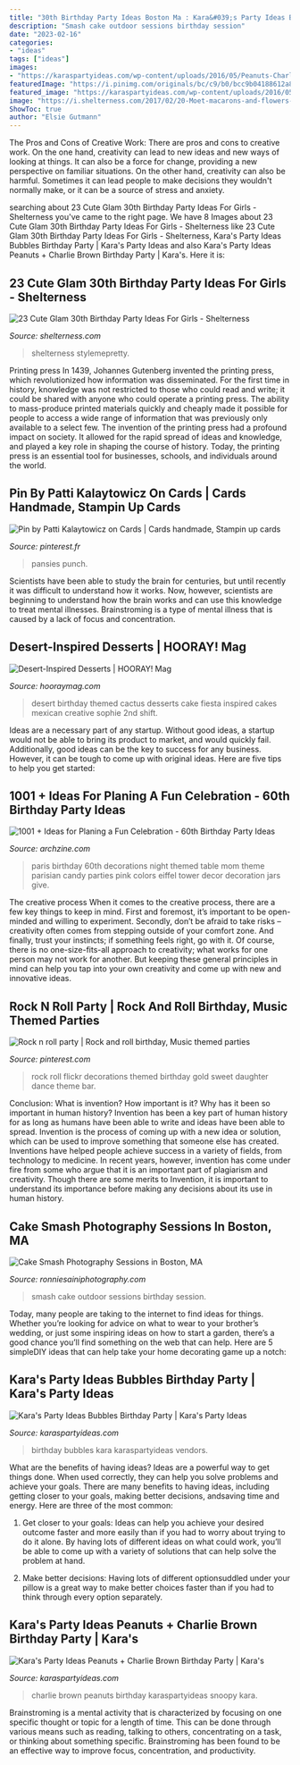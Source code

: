 ```yaml
---
title: "30th Birthday Party Ideas Boston Ma : Kara&#039;s Party Ideas Bubbles Birthday Party"
description: "Smash cake outdoor sessions birthday session"
date: "2023-02-16"
categories:
- "ideas"
tags: ["ideas"]
images:
- "https://karaspartyideas.com/wp-content/uploads/2016/05/Peanuts-Charlie-Brown-Birthday-Party-via-Karas-Party-Ideas-KarasPartyIdeas.com30.jpeg"
featuredImage: "https://i.pinimg.com/originals/bc/c9/b0/bcc9b04188612a8d5ef199cef7675d8f.jpg"
featured_image: "https://karaspartyideas.com/wp-content/uploads/2016/05/Peanuts-Charlie-Brown-Birthday-Party-via-Karas-Party-Ideas-KarasPartyIdeas.com30.jpeg"
image: "https://i.shelterness.com/2017/02/20-Moet-macarons-and-flowers-for-30th-birthday-party-decor.jpg"
ShowToc: true
author: "Elsie Gutmann"
---
```



The Pros and Cons of Creative Work:
There are pros and cons to creative work. On the one hand, creativity can lead to new ideas and new ways of looking at things. It can also be a force for change, providing a new perspective on familiar situations. On the other hand, creativity can also be harmful. Sometimes it can lead people to make decisions they wouldn't normally make, or it can be a source of stress and anxiety.

	

		
searching about 23 Cute Glam 30th Birthday Party Ideas For Girls - Shelterness you've came to the right page. We have 8 Images about 23 Cute Glam 30th Birthday Party Ideas For Girls - Shelterness like 23 Cute Glam 30th Birthday Party Ideas For Girls - Shelterness, Kara&#039;s Party Ideas Bubbles Birthday Party | Kara&#039;s Party Ideas and also Kara&#039;s Party Ideas Peanuts + Charlie Brown Birthday Party | Kara&#039;s. Here it is:
		
    
## 23 Cute Glam 30th Birthday Party Ideas For Girls - Shelterness

<img loading=lazy src="https://i.shelterness.com/2017/02/20-Moet-macarons-and-flowers-for-30th-birthday-party-decor.jpg" onerror="this.onerror=null;this.src='https://tse1.mm.bing.net/th?id=OIP.6OuU0XQCU2lfAIESgaV98AHaLG&amp;pid=15.1';" alt="23 Cute Glam 30th Birthday Party Ideas For Girls - Shelterness">

_Source: shelterness.com_

>shelterness stylemepretty. 

	

Printing press
In 1439, Johannes Gutenberg invented the printing press, which revolutionized how information was disseminated. For the first time in history, knowledge was not restricted to those who could read and write; it could be shared with anyone who could operate a printing press. The ability to mass-produce printed materials quickly and cheaply made it possible for people to access a wide range of information that was previously only available to a select few.
The invention of the printing press had a profound impact on society. It allowed for the rapid spread of ideas and knowledge, and played a key role in shaping the course of history. Today, the printing press is an essential tool for businesses, schools, and individuals around the world.

    
## Pin By Patti Kalaytowicz On Cards | Cards Handmade, Stampin Up Cards

<img loading=lazy src="https://i.pinimg.com/originals/94/71/ba/9471bad4c4e59a7e10169d12567ab892.jpg" onerror="this.onerror=null;this.src='https://tse4.mm.bing.net/th?id=OIP.vlOnfiljXGYDj-eXTfC3XQHaF4&amp;pid=15.1';" alt="Pin by Patti Kalaytowicz on Cards | Cards handmade, Stampin up cards">

_Source: pinterest.fr_

>pansies punch. 

	

Scientists have been able to study the brain for centuries, but until recently it was difficult to understand how it works. Now, however, scientists are beginning to understand how the brain works and can use this knowledge to treat mental illnesses. Brainstroming is a type of mental illness that is caused by a lack of focus and concentration.

    
## Desert-Inspired Desserts | HOORAY! Mag

<img loading=lazy src="https://hooraymag.com/wp-content/uploads/2017/05/Cactus-Cup-Cakes_Desert-Desserts_14.jpg" onerror="this.onerror=null;this.src='https://tse3.mm.bing.net/th?id=OIP.ck5xjFQxEVrIuy1tOX6-FgHaLH&amp;pid=15.1';" alt="Desert-Inspired Desserts | HOORAY! Mag">

_Source: hooraymag.com_

>desert birthday themed cactus desserts cake fiesta inspired cakes mexican creative sophie 2nd shift. 

	

Ideas are a necessary part of any startup. Without good ideas, a startup would not be able to bring its product to market, and would quickly fail. Additionally, good ideas can be the key to success for any business. However, it can be tough to come up with original ideas. Here are five tips to help you get started: 

    
## 1001 + Ideas For Planing A Fun Celebration - 60th Birthday Party Ideas

<img loading=lazy src="http://archzine.com/wp-content/uploads/2018/07/cookies-and-sweets-in-sof-pastel-colors-and-cupcakes-with-pink-frosting-in-different-dishes-on-a-paris-themed-table-with-eiffel-tower-ornament-60th-birthday-party-ideas-for-mom.jpg" onerror="this.onerror=null;this.src='https://tse2.mm.bing.net/th?id=OIP.N18BM_bI7PGas8rqlZ7_6QHaE8&amp;pid=15.1';" alt="1001 + Ideas for Planing a Fun Celebration - 60th Birthday Party Ideas">

_Source: archzine.com_

>paris birthday 60th decorations night themed table mom theme parisian candy parties pink colors eiffel tower decor decoration jars give. 

	

The creative process
When it comes to the creative process, there are a few key things to keep in mind. First and foremost, it’s important to be open-minded and willing to experiment. Secondly, don’t be afraid to take risks – creativity often comes from stepping outside of your comfort zone. And finally, trust your instincts; if something feels right, go with it.
Of course, there is no one-size-fits-all approach to creativity; what works for one person may not work for another. But keeping these general principles in mind can help you tap into your own creativity and come up with new and innovative ideas.

    
## Rock N Roll Party | Rock And Roll Birthday, Music Themed Parties

<img loading=lazy src="https://i.pinimg.com/originals/bc/c9/b0/bcc9b04188612a8d5ef199cef7675d8f.jpg" onerror="this.onerror=null;this.src='https://tse2.mm.bing.net/th?id=OIP.7hfUzwx89pn3xQk0irU3SwAAAA&amp;pid=15.1';" alt="Rock n roll party | Rock and roll birthday, Music themed parties">

_Source: pinterest.com_

>rock roll flickr decorations themed birthday gold sweet daughter dance theme bar. 

	

Conclusion: What is invention? How important is it? Why has it been so important in human history?
Invention has been a key part of human history for as long as humans have been able to write and ideas have been able to spread. Invention is the process of coming up with a new idea or solution, which can be used to improve something that someone else has created. Inventions have helped people achieve success in a variety of fields, from technology to medicine. In recent years, however, invention has come under fire from some who argue that it is an important part of plagiarism and creativity. Though there are some merits to Invention, it is important to understand its importance before making any decisions about its use in human history.

    
## Cake Smash Photography Sessions In Boston, MA

<img loading=lazy src="https://www.ronniesainiphotography.com/wp-content/uploads/girl-first-birthday-outdoor-cake-smash-burlington.jpg" onerror="this.onerror=null;this.src='https://tse1.mm.bing.net/th?id=OIP.xFZIc8oisYaS4hTnuvO_CwHaE8&amp;pid=15.1';" alt="Cake Smash Photography Sessions in Boston, MA">

_Source: ronniesainiphotography.com_

>smash cake outdoor sessions birthday session. 

	

Today, many people are taking to the internet to find ideas for things. Whether you’re looking for advice on what to wear to your brother’s wedding, or just some inspiring ideas on how to start a garden, there’s a good chance you’ll find something on the web that can help. Here are 5 simpleDIY ideas that can help take your home decorating game up a notch: 

    
## Kara&#039;s Party Ideas Bubbles Birthday Party | Kara&#039;s Party Ideas

<img loading=lazy src="http://karaspartyideas.com/wp-content/uploads/2018/06/Bubbles-Birthday-Party-via-Karas-Party-Ideas-KarasPartyIdeas.com3_.jpg" onerror="this.onerror=null;this.src='https://tse1.mm.bing.net/th?id=OIP.fo_AaFJFBw0K4ULkVXVeHQHaJ3&amp;pid=15.1';" alt="Kara&#039;s Party Ideas Bubbles Birthday Party | Kara&#039;s Party Ideas">

_Source: karaspartyideas.com_

>birthday bubbles kara karaspartyideas vendors. 

	

What are the benefits of having ideas?
Ideas are a powerful way to get things done. When used correctly, they can help you solve problems and achieve your goals. There are many benefits to having ideas, including getting closer to your goals, making better decisions, andsaving time and energy. Here are three of the most common: 
1. Get closer to your goals: Ideas can help you achieve your desired outcome faster and more easily than if you had to worry about trying to do it alone. By having lots of different ideas on what could work, you’ll be able to come up with a variety of solutions that can help solve the problem at hand.

2. Make better decisions: Having lots of different optionsuddled under your pillow is a great way to make better choices faster than if you had to think through every option separately.

    
## Kara&#039;s Party Ideas Peanuts + Charlie Brown Birthday Party | Kara&#039;s

<img loading=lazy src="https://karaspartyideas.com/wp-content/uploads/2016/05/Peanuts-Charlie-Brown-Birthday-Party-via-Karas-Party-Ideas-KarasPartyIdeas.com30.jpeg" onerror="this.onerror=null;this.src='https://tse2.mm.bing.net/th?id=OIP.r9EqwFpIkao2k4Qpy0TJngHaKc&amp;pid=15.1';" alt="Kara&#039;s Party Ideas Peanuts + Charlie Brown Birthday Party | Kara&#039;s">

_Source: karaspartyideas.com_

>charlie brown peanuts birthday karaspartyideas snoopy kara. 

	

Brainstroming is a mental activity that is characterized by focusing on one specific thought or topic for a length of time. This can be done through various means such as reading, talking to others, concentrating on a task, or thinking about something specific. Brainstroming has been found to be an effective way to improve focus, concentration, and productivity.

